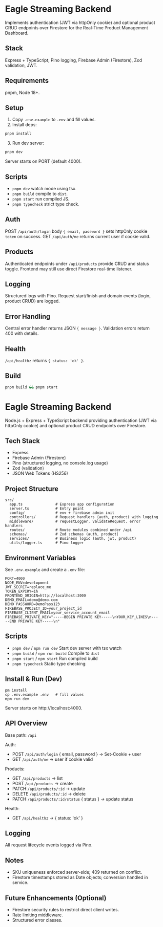 # Eagle Streaming Backend

Implements authentication (JWT via httpOnly cookie) and optional product CRUD endpoints over Firestore for the Real-Time Product Management Dashboard.

## Stack
Express + TypeScript, Pino logging, Firebase Admin (Firestore), Zod validation, JWT.

## Requirements
pnpm, Node 18+.

## Setup
1. Copy `.env.example` to `.env` and fill values.
2. Install deps:
```bash
pnpm install
```
3. Run dev server:
```bash
pnpm dev
```
Server starts on PORT (default 4000).

## Scripts
- `pnpm dev` watch mode using tsx.
- `pnpm build` compile to `dist`.
- `pnpm start` run compiled JS.
- `pnpm typecheck` strict type check.

## Auth
POST `/api/auth/login` body `{ email, password }` sets httpOnly cookie `token` on success. GET `/api/auth/me` returns current user if cookie valid.

## Products
Authenticated endpoints under `/api/products` provide CRUD and status toggle. Frontend may still use direct Firestore real-time listener.

## Logging
Structured logs with Pino. Request start/finish and domain events (login, product CRUD) are logged.

## Error Handling
Central error handler returns JSON `{ message }`. Validation errors return 400 with details.

## Health
`/api/healthz` returns `{ status: 'ok' }`.

## Build
```bash
pnpm build && pnpm start
```

# Eagle Streaming Backend

Node.js + Express + TypeScript backend providing authentication (JWT via httpOnly cookie) and optional product CRUD endpoints over Firestore.

## Tech Stack
- Express
- Firebase Admin (Firestore)
- Pino (structured logging, no console.log usage)
- Zod (validation)
- JSON Web Tokens (HS256)

## Project Structure
```
src/
  app.ts               # Express app configuration
  server.ts            # Entry point
  config/              # env + firebase admin init
  controllers/         # Request handlers (auth, product) with logging
  middleware/          # requestLogger, validateRequest, error handlers
  routes/              # Route modules combined under /api
  schemas/             # Zod schemas (auth, product)
  services/            # Business logic (auth, jwt, product)
  utils/logger.ts      # Pino logger
```

## Environment Variables
See `.env.example` and create a `.env` file:
```
PORT=4000
NODE_ENV=development
JWT_SECRET=replace_me
TOKEN_EXPIRY=1h
FRONTEND_ORIGIN=http://localhost:3000
DEMO_EMAIL=demo@demo.com
DEMO_PASSWORD=DemoPass123
FIREBASE_PROJECT_ID=your_project_id
FIREBASE_CLIENT_EMAIL=your_service_account_email
FIREBASE_PRIVATE_KEY="-----BEGIN PRIVATE KEY-----\nYOUR_KEY_LINES\n-----END PRIVATE KEY-----\n"
```

## Scripts
- `pnpm dev` / `npm run dev` Start dev server with tsx watch
- `pnpm build` / `npm run build` Compile to `dist`
- `pnpm start` / `npm start` Run compiled build
- `pnpm typecheck` Static type checking

## Install & Run (Dev)
```
pm install
cp .env.example .env   # fill values
npm run dev
```
Server starts on http://localhost:4000.

## API Overview
Base path: `/api`

Auth:
- POST `/api/auth/login` { email, password } -> Set-Cookie + user
- GET `/api/auth/me` -> user if cookie valid

Products:
- GET `/api/products` -> list
- POST `/api/products` -> create
- PATCH `/api/products/:id` -> update
- DELETE `/api/products/:id` -> delete
- PATCH `/api/products/:id/status` { status } -> update status

Health:
- GET `/api/healthz` -> { status: 'ok' }

## Logging
All request lifecycle events logged via Pino.

## Notes
- SKU uniqueness enforced server-side; 409 returned on conflict.
- Firestore timestamps stored as Date objects; conversion handled in service.

## Future Enhancements (Optional)
- Firestore security rules to restrict direct client writes.
- Rate limiting middleware.
- Structured error classes.
